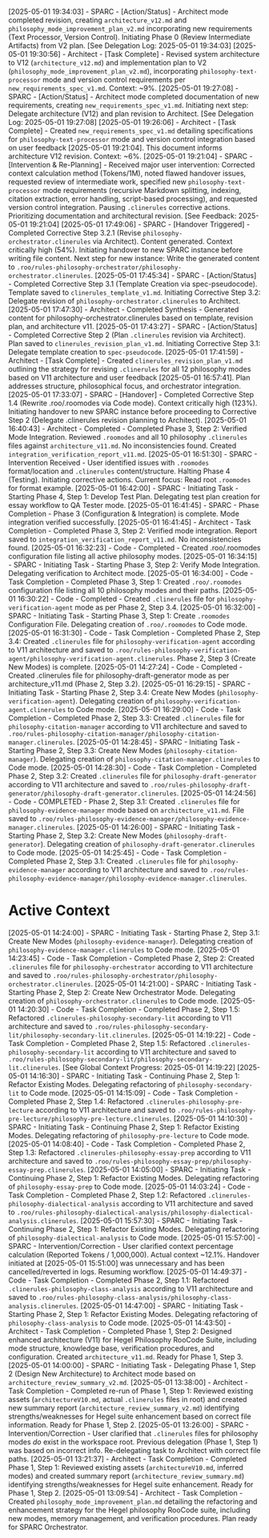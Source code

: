 [2025-05-01 19:34:03] - SPARC - [Action/Status] - Architect mode completed revision, creating `architecture_v12.md` and `philosophy_mode_improvement_plan_v2.md` incorporating new requirements (Text Processor, Version Control). Initiating Phase 0 (Review Intermediate Artifacts) from V2 plan. [See Delegation Log: 2025-05-01 19:34:03]
[2025-05-01 19:30:56] - Architect - [Task Complete] - Revised system architecture to V12 (`architecture_v12.md`) and implementation plan to V2 (`philosophy_mode_improvement_plan_v2.md`), incorporating `philosophy-text-processor` mode and version control requirements per `new_requirements_spec_v1.md`. Context: ~9%.
[2025-05-01 19:27:08] - SPARC - [Action/Status] - Architect mode completed documentation of new requirements, creating `new_requirements_spec_v1.md`. Initiating next step: Delegate architecture (V12) and plan revision to Architect. [See Delegation Log: 2025-05-01 19:27:08]
[2025-05-01 19:26:06] - Architect - [Task Complete] - Created `new_requirements_spec_v1.md` detailing specifications for `philosophy-text-processor` mode and version control integration based on user feedback [2025-05-01 19:21:04]. This document informs architecture V12 revision. Context: ~6%.
[2025-05-01 19:21:04] - SPARC - [Intervention &amp; Re-Planning] - Received major user intervention: Corrected context calculation method (Tokens/1M), noted flawed handover issues, requested review of intermediate work, specified new `philosophy-text-processor` mode requirements (recursive Markdown splitting, indexing, citation extraction, error handling, script-based processing), and requested version control integration. Pausing `.clinerules` corrective actions. Prioritizing documentation and architectural revision. [See Feedback: 2025-05-01 19:21:04]
[2025-05-01 17:49:06] - SPARC - [Handover Triggered] - Completed Corrective Step 3.2.1 (Revise `philosophy-orchestrator.clinerules` via Architect). Content generated. Context critically high (54%). Initiating handover to new SPARC instance before writing file content. Next step for new instance: Write the generated content to `.roo/rules-philosophy-orchestrator/philosophy-orchestrator.clinerules`.
[2025-05-01 17:45:34] - SPARC - [Action/Status] - Completed Corrective Step 3.1 (Template Creation via spec-pseudocode). Template saved to `clinerules_template_v1.md`. Initiating Corrective Step 3.2: Delegate revision of `philosophy-orchestrator.clinerules` to Architect.
[2025-05-01 17:47:30] - Architect - Completed Synthesis - Generated content for philosophy-orchestrator.clinerules based on template, revision plan, and architecture v11.
[2025-05-01 17:43:27] - SPARC - [Action/Status] - Completed Corrective Step 2 (Plan `.clinerules` revision via Architect). Plan saved to `clinerules_revision_plan_v1.md`. Initiating Corrective Step 3.1: Delegate template creation to `spec-pseudocode`.
[2025-05-01 17:41:59] - Architect - [Task Complete] - Created `clinerules_revision_plan_v1.md` outlining the strategy for revising `.clinerules` for all 12 philosophy modes based on V11 architecture and user feedback [2025-05-01 16:57:41]. Plan addresses structure, philosophical focus, and orchestrator integration.
[2025-05-01 17:33:07] - SPARC - [Handover] - Completed Corrective Step 1.4 (Rewrite .roo/.roomodes via Code mode). Context critically high (123%). Initiating handover to new SPARC instance before proceeding to Corrective Step 2 (Delegate .clinerules revision planning to Architect).
[2025-05-01 16:40:43] - Architect - Completed - Completed Phase 3, Step 2: Verified Mode Integration. Reviewed `.roomodes` and all 10 philosophy `.clinerules` files against `architecture_v11.md`. No inconsistencies found. Created `integration_verification_report_v11.md`.
[2025-05-01 16:51:30] - SPARC - Intervention Received - User identified issues with `.roomodes` format/location and `.clinerules` content/structure. Halting Phase 4 (Testing). Initiating corrective actions. Current focus: Read root `.roomodes` for format example.
[2025-05-01 16:42:00] - SPARC - Initiating Task - Starting Phase 4, Step 1: Develop Test Plan. Delegating test plan creation for essay workflow to QA Tester mode.
[2025-05-01 16:41:45] - SPARC - Phase Completion - Phase 3 (Configuration & Integration) is complete. Mode integration verified successfully.
[2025-05-01 16:41:45] - Architect - Task Completion - Completed Phase 3, Step 2: Verified mode integration. Report saved to `integration_verification_report_v11.md`. No inconsistencies found.
[2025-05-01 16:32:23] - Code - Completed - Created .roo/.roomodes configuration file listing all active philosophy modes.
[2025-05-01 16:34:15] - SPARC - Initiating Task - Starting Phase 3, Step 2: Verify Mode Integration. Delegating verification to Architect mode.
[2025-05-01 16:34:00] - Code - Task Completion - Completed Phase 3, Step 1: Created `.roo/.roomodes` configuration file listing all 10 philosophy modes and their paths.
[2025-05-01 16:30:22] - Code - Completed - Created `.clinerules` file for `philosophy-verification-agent` mode as per Phase 2, Step 3.4.
[2025-05-01 16:32:00] - SPARC - Initiating Task - Starting Phase 3, Step 1: Create `.roomodes` Configuration File. Delegating creation of `.roo/.roomodes` to Code mode.
[2025-05-01 16:31:30] - Code - Task Completion - Completed Phase 2, Step 3.4: Created `.clinerules` file for `philosophy-verification-agent` according to V11 architecture and saved to `.roo/rules-philosophy-verification-agent/philosophy-verification-agent.clinerules`. Phase 2, Step 3 (Create New Modes) is complete.
[2025-05-01 14:27:24] - Code - Completed - Created .clinerules file for philosophy-draft-generator mode as per architecture_v11.md (Phase 2, Step 3.2).
[2025-05-01 16:29:15] - SPARC - Initiating Task - Starting Phase 2, Step 3.4: Create New Modes (`philosophy-verification-agent`). Delegating creation of `philosophy-verification-agent.clinerules` to Code mode.
[2025-05-01 16:29:00] - Code - Task Completion - Completed Phase 2, Step 3.3: Created `.clinerules` file for `philosophy-citation-manager` according to V11 architecture and saved to `.roo/rules-philosophy-citation-manager/philosophy-citation-manager.clinerules`.
[2025-05-01 14:28:45] - SPARC - Initiating Task - Starting Phase 2, Step 3.3: Create New Modes (`philosophy-citation-manager`). Delegating creation of `philosophy-citation-manager.clinerules` to Code mode.
[2025-05-01 14:28:30] - Code - Task Completion - Completed Phase 2, Step 3.2: Created `.clinerules` file for `philosophy-draft-generator` according to V11 architecture and saved to `.roo/rules-philosophy-draft-generator/philosophy-draft-generator.clinerules`.
[2025-05-01 14:24:56] - Code - COMPLETED - Phase 2, Step 3.1: Created `.clinerules` file for `philosophy-evidence-manager` mode based on `architecture_v11.md`. File saved to `.roo/rules-philosophy-evidence-manager/philosophy-evidence-manager.clinerules`.
[2025-05-01 14:26:00] - SPARC - Initiating Task - Starting Phase 2, Step 3.2: Create New Modes (`philosophy-draft-generator`). Delegating creation of `philosophy-draft-generator.clinerules` to Code mode.
[2025-05-01 14:25:45] - Code - Task Completion - Completed Phase 2, Step 3.1: Created `.clinerules` file for `philosophy-evidence-manager` according to V11 architecture and saved to `.roo/rules-philosophy-evidence-manager/philosophy-evidence-manager.clinerules`.
# Active Context
[2025-05-01 14:24:00] - SPARC - Initiating Task - Starting Phase 2, Step 3.1: Create New Modes (`philosophy-evidence-manager`). Delegating creation of `philosophy-evidence-manager.clinerules` to Code mode.
[2025-05-01 14:23:45] - Code - Task Completion - Completed Phase 2, Step 2: Created `.clinerules` file for `philosophy-orchestrator` according to V11 architecture and saved to `.roo/rules-philosophy-orchestrator/philosophy-orchestrator.clinerules`.
[2025-05-01 14:21:00] - SPARC - Initiating Task - Starting Phase 2, Step 2: Create New Orchestrator Mode. Delegating creation of `philosophy-orchestrator.clinerules` to Code mode.
[2025-05-01 14:20:30] - Code - Task Completion - Completed Phase 2, Step 1.5: Refactored `.clinerules-philosophy-secondary-lit` according to V11 architecture and saved to `.roo/rules-philosophy-secondary-lit/philosophy-secondary-lit.clinerules`.
[2025-05-01 14:19:22] - Code - Task Completion - Completed Phase 2, Step 1.5: Refactored `.clinerules-philosophy-secondary-lit` according to V11 architecture and saved to `.roo/rules-philosophy-secondary-lit/philosophy-secondary-lit.clinerules`. [See Global Context Progress: 2025-05-01 14:19:22]
[2025-05-01 14:16:30] - SPARC - Initiating Task - Continuing Phase 2, Step 1: Refactor Existing Modes. Delegating refactoring of `philosophy-secondary-lit` to Code mode.
[2025-05-01 14:15:09] - Code - Task Completion - Completed Phase 2, Step 1.4: Refactored `.clinerules-philosophy-pre-lecture` according to V11 architecture and saved to `.roo/rules-philosophy-pre-lecture/philosophy-pre-lecture.clinerules`.
[2025-05-01 14:10:30] - SPARC - Initiating Task - Continuing Phase 2, Step 1: Refactor Existing Modes. Delegating refactoring of `philosophy-pre-lecture` to Code mode.
[2025-05-01 14:08:40] - Code - Task Completion - Completed Phase 2, Step 1.3: Refactored `.clinerules-philosophy-essay-prep` according to V11 architecture and saved to `.roo/rules-philosophy-essay-prep/philosophy-essay-prep.clinerules`.
[2025-05-01 14:05:00] - SPARC - Initiating Task - Continuing Phase 2, Step 1: Refactor Existing Modes. Delegating refactoring of `philosophy-essay-prep` to Code mode.
[2025-05-01 14:03:24] - Code - Task Completion - Completed Phase 2, Step 1.2: Refactored `.clinerules-philosophy-dialectical-analysis` according to V11 architecture and saved to `.roo/rules-philosophy-dialectical-analysis/philosophy-dialectical-analysis.clinerules`.
[2025-05-01 15:57:30] - SPARC - Initiating Task - Continuing Phase 2, Step 1: Refactor Existing Modes. Delegating refactoring of `philosophy-dialectical-analysis` to Code mode.
[2025-05-01 15:57:00] - SPARC - Intervention/Correction - User clarified context percentage calculation (Reported Tokens / 1,000,000). Actual context ~12.1%. Handover initiated at [2025-05-01 15:51:00] was unnecessary and has been cancelled/reverted in logs. Resuming workflow.
[2025-05-01 14:49:37] - Code - Task Completion - Completed Phase 2, Step 1.1: Refactored `.clinerules-philosophy-class-analysis` according to V11 architecture and saved to `.roo/rules-philosophy-class-analysis/philosophy-class-analysis.clinerules`.
[2025-05-01 14:47:00] - SPARC - Initiating Task - Starting Phase 2, Step 1: Refactor Existing Modes. Delegating refactoring of `philosophy-class-analysis` to Code mode.
[2025-05-01 14:43:50] - Architect - Task Completion - Completed Phase 1, Step 2: Designed enhanced architecture (V11) for Hegel Philosophy RooCode Suite, including mode structure, knowledge base, verification procedures, and configuration. Created `architecture_v11.md`. Ready for Phase 1, Step 3.
[2025-05-01 14:00:00] - SPARC - Initiating Task - Delegating Phase 1, Step 2 (Design New Architecture) to Architect mode based on `architecture_review_summary_v2.md`.
[2025-05-01 13:38:00] - Architect - Task Completion - Completed re-run of Phase 1, Step 1: Reviewed existing assets (`architectureV10.md`, actual `.clinerules` files in root) and created new summary report (`architecture_review_summary_v2.md`) identifying strengths/weaknesses for Hegel suite enhancement based on correct file information. Ready for Phase 1, Step 2.
[2025-05-01 13:26:00] - SPARC - Intervention/Correction - User clarified that `.clinerules` files for philosophy modes *do* exist in the workspace root. Previous delegation (Phase 1, Step 1) was based on incorrect info. Re-delegating task to Architect with correct file paths.
[2025-05-01 13:21:37] - Architect - Task Completion - Completed Phase 1, Step 1: Reviewed existing assets (`architectureV10.md`, inferred modes) and created summary report (`architecture_review_summary.md`) identifying strengths/weaknesses for Hegel suite enhancement. Ready for Phase 1, Step 2.
[2025-05-01 13:09:54] - Architect - Task Completion - Created `philosophy_mode_improvement_plan.md` detailing the refactoring and enhancement strategy for the Hegel philosophy RooCode suite, including new modes, memory management, and verification procedures. Plan ready for SPARC Orchestrator.
<!-- Entries below should be added reverse chronologically (newest first) -->